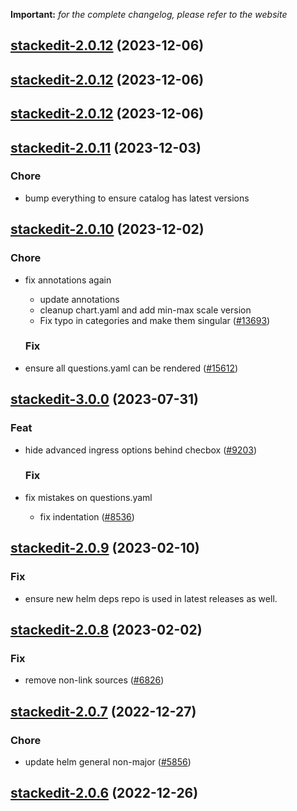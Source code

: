 **Important:**
*for the complete changelog, please refer to the website*





## [stackedit-2.0.12](https://github.com/truecharts/charts/compare/stackedit-2.0.11...stackedit-2.0.12) (2023-12-06)




## [stackedit-2.0.12](https://github.com/truecharts/charts/compare/stackedit-2.0.11...stackedit-2.0.12) (2023-12-06)




## [stackedit-2.0.12](https://github.com/truecharts/charts/compare/stackedit-2.0.11...stackedit-2.0.12) (2023-12-06)




## [stackedit-2.0.11](https://github.com/truecharts/charts/compare/stackedit-2.0.10...stackedit-2.0.11) (2023-12-03)

### Chore

- bump everything to ensure catalog has latest versions
  
  


## [stackedit-2.0.10](https://github.com/truecharts/charts/compare/stackedit-3.0.0...stackedit-2.0.10) (2023-12-02)

### Chore

- fix annotations again
  - update annotations
  - cleanup chart.yaml and add min-max scale version
  - Fix typo in categories and make them singular ([#13693](https://github.com/truecharts/charts/issues/13693))
  
  ### Fix

- ensure all questions.yaml can be rendered ([#15612](https://github.com/truecharts/charts/issues/15612))
  
  











## [stackedit-3.0.0](https://github.com/truecharts/charts/compare/stackedit-2.0.9...stackedit-3.0.0) (2023-07-31)

### Feat

- hide advanced ingress options behind checbox ([#9203](https://github.com/truecharts/charts/issues/9203))
  
  ### Fix

- fix mistakes on questions.yaml
  - fix indentation ([#8536](https://github.com/truecharts/charts/issues/8536))
  
  


## [stackedit-2.0.9](https://github.com/truecharts/charts/compare/stackedit-2.0.8...stackedit-2.0.9) (2023-02-10)

### Fix

- ensure new helm deps repo is used in latest releases as well.
  
  


## [stackedit-2.0.8](https://github.com/truecharts/charts/compare/stackedit-2.0.7...stackedit-2.0.8) (2023-02-02)

### Fix

- remove non-link sources ([#6826](https://github.com/truecharts/charts/issues/6826))
  
  


## [stackedit-2.0.7](https://github.com/truecharts/charts/compare/stackedit-2.0.6...stackedit-2.0.7) (2022-12-27)

### Chore

- update helm general non-major ([#5856](https://github.com/truecharts/charts/issues/5856))
  
  


## [stackedit-2.0.6](https://github.com/truecharts/charts/compare/stackedit-2.0.5...stackedit-2.0.6) (2022-12-26)

